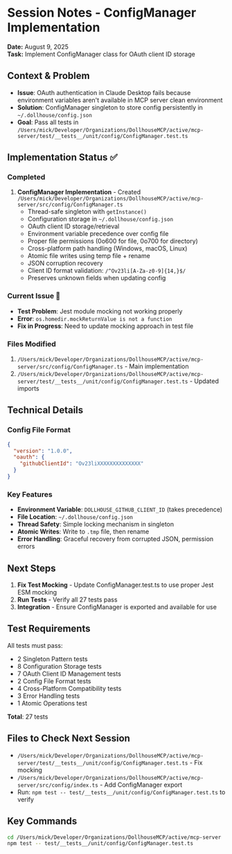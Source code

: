 # Session Notes - ConfigManager Implementation
**Date:** August 9, 2025  
**Task:** Implement ConfigManager class for OAuth client ID storage

## Context & Problem
- **Issue**: OAuth authentication in Claude Desktop fails because environment variables aren't available in MCP server clean environment
- **Solution**: ConfigManager singleton to store config persistently in `~/.dollhouse/config.json`
- **Goal**: Pass all tests in `/Users/mick/Developer/Organizations/DollhouseMCP/active/mcp-server/test/__tests__/unit/config/ConfigManager.test.ts`

## Implementation Status ✅

### Completed
1. **ConfigManager Implementation** - Created `/Users/mick/Developer/Organizations/DollhouseMCP/active/mcp-server/src/config/ConfigManager.ts`
   - Thread-safe singleton with `getInstance()`
   - Configuration storage in `~/.dollhouse/config.json` 
   - OAuth client ID storage/retrieval
   - Environment variable precedence over config file
   - Proper file permissions (0o600 for file, 0o700 for directory)
   - Cross-platform path handling (Windows, macOS, Linux)
   - Atomic file writes using temp file + rename
   - JSON corruption recovery
   - Client ID format validation: `/^Ov23li[A-Za-z0-9]{14,}$/`
   - Preserves unknown fields when updating config

### Current Issue 🔧
- **Test Problem**: Jest module mocking not working properly
- **Error**: `os.homedir.mockReturnValue is not a function`
- **Fix in Progress**: Need to update mocking approach in test file

### Files Modified
1. `/Users/mick/Developer/Organizations/DollhouseMCP/active/mcp-server/src/config/ConfigManager.ts` - Main implementation
2. `/Users/mick/Developer/Organizations/DollhouseMCP/active/mcp-server/test/__tests__/unit/config/ConfigManager.test.ts` - Updated imports

## Technical Details

### Config File Format
```json
{
  "version": "1.0.0",
  "oauth": {
    "githubClientId": "Ov23liXXXXXXXXXXXXXX"
  }
}
```

### Key Features
- **Environment Variable**: `DOLLHOUSE_GITHUB_CLIENT_ID` (takes precedence)
- **File Location**: `~/.dollhouse/config.json`
- **Thread Safety**: Simple locking mechanism in singleton
- **Atomic Writes**: Write to `.tmp` file, then rename
- **Error Handling**: Graceful recovery from corrupted JSON, permission errors

## Next Steps
1. **Fix Test Mocking** - Update ConfigManager.test.ts to use proper Jest ESM mocking
2. **Run Tests** - Verify all 27 tests pass
3. **Integration** - Ensure ConfigManager is exported and available for use

## Test Requirements
All tests must pass:
- 2 Singleton Pattern tests
- 8 Configuration Storage tests  
- 7 OAuth Client ID Management tests
- 2 Config File Format tests
- 4 Cross-Platform Compatibility tests
- 3 Error Handling tests
- 1 Atomic Operations test

**Total**: 27 tests

## Files to Check Next Session
- `/Users/mick/Developer/Organizations/DollhouseMCP/active/mcp-server/test/__tests__/unit/config/ConfigManager.test.ts` - Fix mocking
- `/Users/mick/Developer/Organizations/DollhouseMCP/active/mcp-server/src/config/index.ts` - Add ConfigManager export
- Run: `npm test -- test/__tests__/unit/config/ConfigManager.test.ts` to verify

## Key Commands
```bash
cd /Users/mick/Developer/Organizations/DollhouseMCP/active/mcp-server
npm test -- test/__tests__/unit/config/ConfigManager.test.ts
```